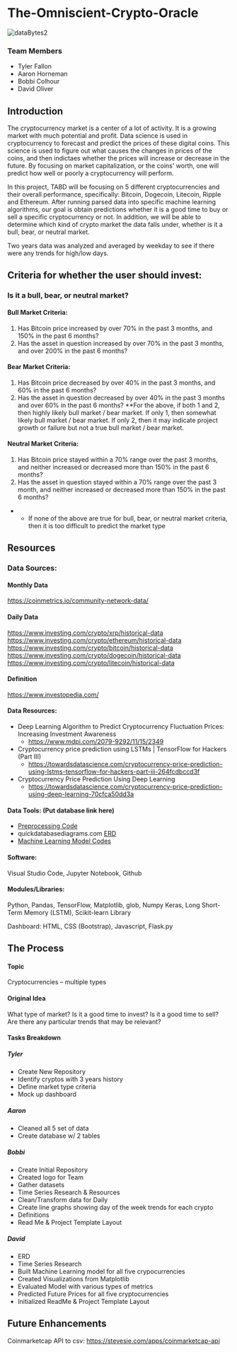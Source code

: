 # The-Omniscient-Crypto-Oracle

![dataBytes2](https://user-images.githubusercontent.com/114044192/223600108-0371d529-3bad-4187-a8e3-ffb8a3c347f8.jpg)

### Team Members
* Tyler Fallon
* Aaron Horneman
* Bobbi Colhour
* David Oliver

## Introduction

The cryptocurrency market is a center of a lot of activity. It is a growing market with much potential and profit. Data science is used in cryptocurrency to forecast and predict the prices of these digital coins. This science is used to figure out what causes the changes in prices of the coins, and then indictaes whether the prices will increase or decrease in the future. By focusing on market capitalization, or the coins' worth, one will predict how well or poorly a cryptocurrency will perform. 

In this project, TABD will be focusing on 5 different cryptocurrencies and their overall performance, specifically: Bitcoin, Dogecoin, Litecoin, Ripple and Ethereum. After running parsed data into specific machine learning algorithms, our goal is obtain predictions whether it is a good time to buy or sell a specific cryptocurrency or not. In addition, we will be able to determine which kind of crypto market the data falls under, whether is it a bull, bear, or neutral market.

Two years data was analyzed and averaged by weekday to see if there were any trends for high/low days. 

## Criteria for whether the user should invest:
### Is it a bull, bear, or neutral market?
  
#### Bull Market Criteria: 
1) Has Bitcoin price increased by over 70% in the past 3 months, and 150% in the past 6 months?
2) Has the asset in question increased by over 70% in the past 3 months, and over 200% in the past 6 months?

#### Bear Market Criteria:
1) Has Bitcoin price decreased by over 40% in the past 3 months, and 60% in the past 6 months? 
2) Has the asset in question decreased by over 40% in the past 3 months and over 60% in the past 6 months?
**For the above, if both 1 and 2, then highly likely bull market / bear market. If only 1, then somewhat likely bull market / bear market. If only 2, then it may indicate project growth or failure but not a true bull market / bear market. 

#### Neutral Market Criteria:
1) Has Bitcoin price stayed within a 70% range over the past 3 months, and neither increased or decreased more than 150% in the past 6 months? 
2) Has the asset in question stayed within a 70% range over the past 3 month, and neither increased or decreased more than 150% in the past 6 months?
* * If none of the above are true for bull, bear, or neutral market criteria, then it is too difficult to predict the market type

## Resources

### Data Sources: 
#### Monthly Data
https://coinmetrics.io/community-network-data/

#### Daily Data
https://www.investing.com/crypto/xrp/historical-data 
https://www.investing.com/crypto/ethereum/historical-data 
https://www.investing.com/crypto/bitcoin/historical-data 
https://www.investing.com/crypto/dogecoin/historical-data
https://www.investing.com/crypto/litecoin/historical-data

#### Definition
https://www.investopedia.com/

#### Data Resources: 
  - Deep Learning Algorithm to Predict Cryptocurrency Fluctuation Prices: Increasing Investment Awareness
      - https://www.mdpi.com/2079-9292/11/15/2349
  - Cryptocurrency price prediction using LSTMs | TensorFlow for Hackers (Part III)  
      - https://towardsdatascience.com/cryptocurrency-price-prediction-using-lstms-tensorflow-for-hackers-part-iii-264fcdbccd3f
  - Cryptocurrency Price Prediction Using Deep Learning
      - https://towardsdatascience.com/cryptocurrency-price-prediction-using-deep-learning-70cfca50dd3a
  
#### Data Tools: (Put database link here)

* [Preprocessing Code](https://github.com/tylerfallon/The-Omniscient-Crypto-Oracle/blob/b0425cc016031bcfc09992cbb61c9597b5496a38/Aaron/data_cleanup.ipynb)
* quickdatabasediagrams.com [ERD](https://github.com/tylerfallon/The-Omniscient-Crypto-Oracle/blob/david/QuickDBD-export.png)
* [Machine Learning Model Codes](https://github.com/tylerfallon/The-Omniscient-Crypto-Oracle/tree/main/David) 

#### Software: 
Visual Studio Code, Jupyter Notebook, Github

#### Modules/Libraries: 
Python, Pandas, TensorFlow, Matplotlib, glob, Numpy
Keras, Long Short-Term Memory (LSTM),
Scikit-learn Library

Dashboard: HTML, CSS (Bootstrap), Javascript, Flask.py

## The Process

#### Topic
Cryptocurrencies – multiple types
#### Original Idea
What type of market? 
Is it a good time to invest?
Is it a good time to sell?  
Are there any particular trends that may be relevant?

#### Tasks Breakdown
##### Tyler
- Create New Repository
- Identify cryptos with 3 years history
- Define market type criteria
- Mock up dashboard

##### Aaron
- Cleaned all 5 set of data
- Create database w/ 2 tables

##### Bobbi
- Create Initial Repository
- Created logo for Team
- Gather datasets
- Time Series Research & Resources
- Clean/Transform data for Daily
- Create line graphs showing day of the week trends for each crypto
- Definitions
- Read Me & Project Template Layout

##### David
- ERD
- Time Series Research
- Built Machine Learning model for all five crypocurrencies
- Created Visualizations from Matplotlib
- Evaluated Model with various types of metrics
- Predicted Future Prices for all five cryptocurrencies
- Initialized ReadMe & Project Template Layout

## Future Enhancements
Coinmarketcap API to csv: https://stevesie.com/apps/coinmarketcap-api
